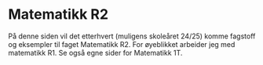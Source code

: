 # Matematikk R2

På denne siden vil det etterhvert (muligens skoleåret 24/25) komme fagstoff og eksempler til faget Matematikk R2. For øyeblikket arbeider jeg med matematikk R1. Se også egne sider for Matematikk 1T.

```{tableofcontents}
```

